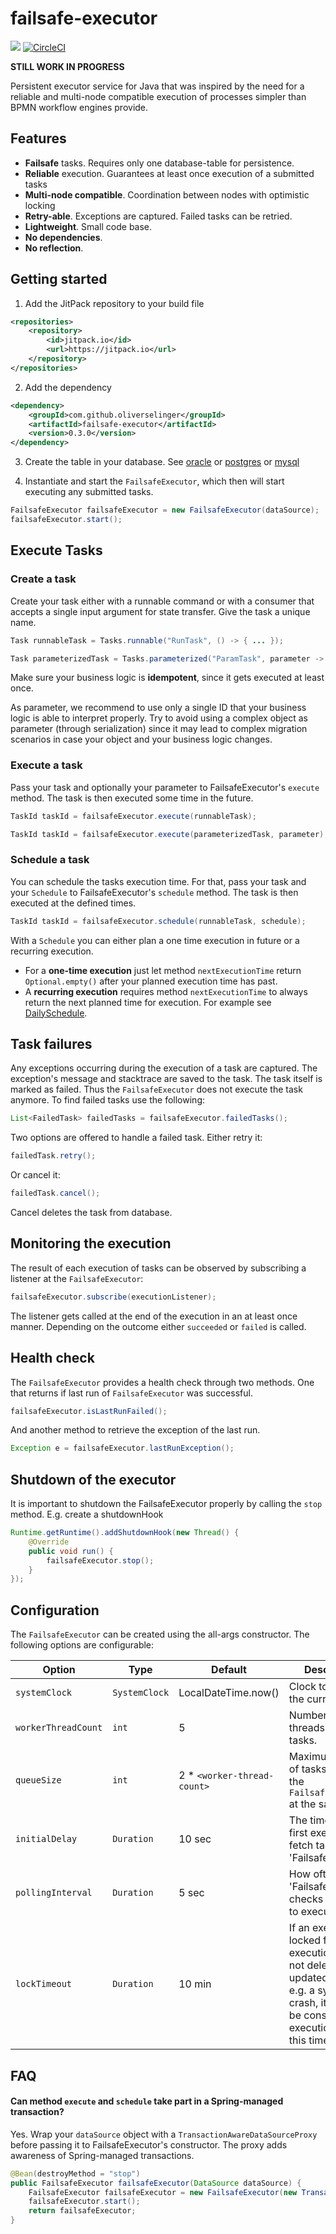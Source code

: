 # failsafe-executor

[![](https://jitpack.io/v/oliverselinger/failsafe-executor.svg)](https://jitpack.io/#oliverselinger/failsafe-executor)
[![CircleCI](https://circleci.com/gh/oliverselinger/failsafe-executor.svg?style=svg)](https://circleci.com/gh/oliverselinger/failsafe-executor)


**STILL WORK IN PROGRESS**

Persistent executor service for Java that was inspired by the need for a reliable and multi-node compatible execution of processes simpler than BPMN workflow engines provide.

## Features

* **Failsafe** tasks. Requires only one database-table for persistence.
* **Reliable** execution. Guarantees at least once execution of a submitted tasks
* **Multi-node compatible**. Coordination between nodes with optimistic locking
* **Retry-able**. Exceptions are captured. Failed tasks can be retried.
* **Lightweight**. Small code base.
* **No dependencies**.
* **No reflection**.

## Getting started

1. Add the JitPack repository to your build file
```xml
<repositories>
    <repository>
        <id>jitpack.io</id>
        <url>https://jitpack.io</url>
    </repository>
</repositories>
```

2. Add the dependency
```xml
<dependency>
    <groupId>com.github.oliverselinger</groupId>
    <artifactId>failsafe-executor</artifactId>
    <version>0.3.0</version>
</dependency>
```

3. Create the table in your database. See [oracle](src/main/resources/oracle.sql) or [postgres](src/main/resources/postgres.sql) or [mysql](src/main/resources/mysql.sql)

3. Instantiate and start the `FailsafeExecutor`, which then will start executing any submitted tasks.

```java
FailsafeExecutor failsafeExecutor = new FailsafeExecutor(dataSource);
failsafeExecutor.start();
```

## Execute Tasks

### Create a task

Create your task either with a runnable command or with a consumer that accepts a single input argument for state transfer. Give the task a unique name.

```java
Task runnableTask = Tasks.runnable("RunTask", () -> { ... });
```
```java
Task parameterizedTask = Tasks.parameterized("ParamTask", parameter -> { ... });
```

Make sure your business logic is **idempotent**, since it gets executed at least once.

As parameter, we recommend to use only a single ID that your business logic is able to interpret properly. Try to avoid using a complex object as parameter
(through serialization) since it may lead to complex migration scenarios in case your object and your business logic changes.

### Execute a task

Pass your task and optionally your parameter to FailsafeExecutor's `execute` method. The task is then executed some time in the future.

```java
TaskId taskId = failsafeExecutor.execute(runnableTask);
```
```java
TaskId taskId = failsafeExecutor.execute(parameterizedTask, parameter);
```

### Schedule a task

You can schedule the tasks execution time. For that, pass your task and your `Schedule` to FailsafeExecutor's `schedule` method. The task is then executed at the defined times.

```java
TaskId taskId = failsafeExecutor.schedule(runnableTask, schedule);
```

With a `Schedule` you can either plan a one time execution in future or a recurring execution.

* For a **one-time execution** just let method `nextExecutionTime` return `Optional.empty()` after your planned execution time has past.
* A **recurring execution** requires method `nextExecutionTime` to always return the next planned time for execution. For example see [DailySchedule](src/main/java/os/failsafe/executor/schedule/DailySchedule.java).

## Task failures

Any exceptions occurring during the execution of a task are captured. The exception's message and stacktrace are saved to the task. The task itself is marked as failed.
Thus the `FailsafeExecutor` does not execute the task anymore. To find failed tasks use the following:

```java
List<FailedTask> failedTasks = failsafeExecutor.failedTasks();
```

Two options are offered to handle a failed task. Either retry it:

```java
failedTask.retry();
```

Or cancel it:

```java
failedTask.cancel();
```

Cancel deletes the task from database.

## Monitoring the execution

The result of each execution of tasks can be observed by subscribing a listener at the `FailsafeExecutor`:

```java
failsafeExecutor.subscribe(executionListener);
```

The listener gets called at the end of the execution in an at least once manner. Depending on the outcome either `succeeded` or `failed` is called.

## Health check

The `FailsafeExecutor` provides a health check through two methods. One that returns if last run of `FailsafeExecutor` was successful.

```java
failsafeExecutor.isLastRunFailed();
```

And another method to retrieve the exception of the last run.

```java
Exception e = failsafeExecutor.lastRunException();
```

## Shutdown of the executor

It is important to shutdown the FailsafeExecutor properly by calling the `stop` method. E.g. create a shutdownHook

```java
Runtime.getRuntime().addShutdownHook(new Thread() {
    @Override
    public void run() {
        failsafeExecutor.stop();
    }
});
```

## Configuration

The `FailsafeExecutor` can be created using the all-args constructor. The following options are configurable:

| Option  | Type | Default | Description |
| ------------- | ---- | ---- | ------------- |
| `systemClock` | `SystemClock` | LocalDateTime.now() | Clock to retrieve the current time. |
| `workerThreadCount` | `int` | 5 | Number of threads executing tasks. |
| `queueSize` | `int`  |  2 * `<worker-thread-count>` | Maximum number of tasks to lock by the `FailsafeExecutor` at the same time. |
| `initialDelay` | `Duration` |  10 sec | The time to delay first execution to fetch tasks of the 'FailsafeExecutor'. |
| `pollingInterval` | `Duration` |  5 sec | How often the 'FailsafeExecutor' checks for tasks to execute. |
| `lockTimeout` | `Duration` |  10 min | If an execution is locked for execution, but is not deleted nor updated due to e.g. a system crash, it will again be considered for execution after this timeout. |

## FAQ

#### Can method `execute` and `schedule` take part in a Spring-managed transaction?

Yes. Wrap your `dataSource` object with a `TransactionAwareDataSourceProxy` before passing it to FailsafeExecutor's constructor. The proxy adds awareness of Spring-managed transactions.

```java
@Bean(destroyMethod = "stop")
public FailsafeExecutor failsafeExecutor(DataSource dataSource) {
    FailsafeExecutor failsafeExecutor = new FailsafeExecutor(new TransactionAwareDataSourceProxy(dataSource));
    failsafeExecutor.start();
    return failsafeExecutor;
}
```